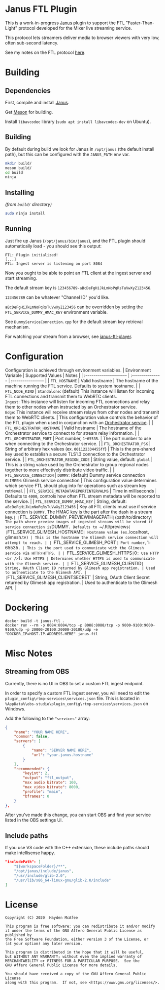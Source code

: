 # Janus FTL Plugin

This is a work-in-progress [Janus](https://github.com/meetecho/janus-gateway) plugin
to support the FTL "Faster-Than-Light" protocol developed for the Mixer live streaming service.

This protocol lets streamers deliver media to browser viewers with very low,
often sub-second latency.

See my notes on the FTL protocol [here](https://hayden.fyi/posts/2020-08-03-Faster-Than-Light-protocol-engineering-notes.html).

# Building

## Dependencies

First, compile and install [Janus](https://github.com/meetecho/janus-gateway).

Get [Meson](https://mesonbuild.com/Getting-meson.html) for building.

Install `libavcodec` library (`sudo apt install libavcodec-dev` on Ubuntu).

## Building

By default during build we look for Janus in `/opt/janus` (the default install path), but this can be configured with the `JANUS_PATH` env var.

```sh
mkdir build/
meson build/
cd build
ninja
```

## Installing

_(from `build/` directory)_

```sh
sudo ninja install
```

## Running

Just fire up Janus (`/opt/janus/bin/janus`), and the FTL plugin should automatically load - you should see this output:

```log
FTL: Plugin initialized!
[...]
FTL: Ingest server is listening on port 8084
```

Now you ought to be able to point an FTL client at the ingest server and start streaming.

The default stream key is `123456789-aBcDeFgHiJkLmNoPqRsTuVwXyZ123456`.

`123456789` can be whatever "Channel ID" you'd like.

`aBcDeFgHiJkLmNoPqRsTuVwXyZ123456` can be overridden by setting the `FTL_SERVICE_DUMMY_HMAC_KEY` environment variable.

See `DummyServiceConnection.cpp` for the default stream key retrieval mechanism.

For watching your stream from a browser, see [janus-ftl-player](https://github.com/Glimesh/janus-ftl-player).

# Configuration

Configuration is achieved through environment variables.
| Environment Variable   | Supported Values | Notes             |
| :--------------------- | :--------------- | :---------------- |
| `FTL_HOSTNAME`         | Valid hostname   | The hostname of the machine running the FTL service. Defaults to system hostname. |
| `FTL_NODE_KIND`        | `Standalone`: (default) This instance will listen for incoming FTL connections and transmit them to WebRTC clients.<br />`Ingest`: This instance will listen for incoming FTL connections and relay them to other nodes when instructed by an Orchestrator service.<br />`Edge`: This instance will receive stream relays from other nodes and transmit them to WebRTC clients. | This configuration value controls the behavior of the FTL plugin when used in conjunction with an [Orchestrator service](https://github.com/Glimesh/janus-ftl-orchestrator). |
| `FTL_ORCHESTRATOR_HOSTNAME` | Valid hostname | The hostname of the Orchestrator service to connect to for stream relay information. |
| `FTL_ORCHESTRATOR_PORT` | Port number, `1`-`65535`. | The port number to use when connecting to the Orchestrator service. |
| `FTL_ORCHESTRATOR_PSK` | String of arbitrary hex values (ex. `001122334455ff`) | This is the pre-shared key used to establish a secure TLS1.3 connection to the Orchestrator service. |
| `FTL_ORCHESTRATOR_REGION_CODE` | String value, default: `global` | This is a string value used by the Orchestrator to group regional nodes together to more effectively distribute video traffic. |
| `FTL_SERVICE_CONNECTION` | `DUMMY`: (default) Dummy service connection <br />`GLIMESH`: Glimesh service connection | This configuration value determines which service FTL should plug into for operations such as stream key retrieval. |
| `FTL_SERVICE_METADATAREPORTINTERVALMS` | Time in milliseconds | Defaults to `4000`, controls how often FTL stream metadata will be reported to the service. |
| `FTL_SERVICE_DUMMY_HMAC_KEY` | String, default: `aBcDeFgHiJkLmNoPqRsTuVwXyZ123456` | Key all FTL clients must use if service connection is `DUMMY`. The HMAC key is the part after the dash in a stream key.` |
| `FTL_SERVICE_DUMMY_PREVIEWIMAGEPATH` | `/path/to/directory` | The path where preview images of ingested streams will be stored if service connection is `DUMMY`. Defaults to `~/.ftl/previews` |
| `FTL_SERVICE_GLIMESH_HOSTNAME` | Hostname value (ex. `localhost`, `glimesh.tv`) | This is the hostname the Glimesh service connection will attempt to reach. |
| `FTL_SERVICE_GLIMESH_PORT` | Port number, `1`-`65535`. | This is the port used to communicate with the Glimesh service via HTTP/HTTPS. |
| `FTL_SERVICE_GLIMESH_HTTPS` | `0`: Use HTTP <br />`1`: Use HTTPS | Determines whether HTTPS is used to communicate with the Glimesh service. |
| `FTL_SERVICE_GLIMESH_CLIENTID` | String, OAuth Client ID returned by Glimesh app registration. | Used to authenticate to the Glimesh API. |
| `FTL_SERVICE_GLIMESH_CLIENTSECRET` | String, OAuth Client Secret returned by Glimesh app registration. | Used to authenticate to the Glimesh API. |

# Dockering

    docker build -t janus-ftl .
    docker run --rm -p 8084:8084/tcp -p 8088:8088/tcp -p 9000-9100:9000-9100/udp -p 20000-20100:20000-20100/udp -e "DOCKER_IP=HOST.IP.ADDRESS.HERE" janus-ftl

# Misc Notes

## Streaming from OBS

Currently, there is no UI in OBS to set a custom FTL ingest endpoint.

In order to specify a custom FTL ingest server, you will need to edit the `plugin_config\rtmp-services\services.json` file. This is located in `%AppData%\obs-studio\plugin_config\rtmp-services\services.json` on Windows.

Add the following to the `"services"` array:

```json
{
    "name": "YOUR NAME HERE",
    "common": false,
    "servers": [
        {
            "name": "SERVER NAME HERE",
            "url": "your.janus.hostname"
        }
    ],
    "recommended": {
        "keyint": 2,
        "output": "ftl_output",
        "max audio bitrate": 160,
        "max video bitrate": 8000,
        "profile": "main",
        "bframes": 0
    }
},
```

After you've made this change, you can start OBS and find your service listed in the OBS settings UI.

## Include paths

If you use VS code with the C++ extension, these include paths should make intellisense happy.

```json
"includePath": [
    "${workspaceFolder}/**",
    "/opt/janus/include/janus",
    "/usr/include/glib-2.0",
    "/usr/lib/x86_64-linux-gnu/glib-2.0/include"
]
```

# License

```
Copyright (C) 2020  Hayden McAfee

This program is free software: you can redistribute it and/or modify
it under the terms of the GNU Affero General Public License as published by
the Free Software Foundation, either version 3 of the License, or
(at your option) any later version.

This program is distributed in the hope that it will be useful,
but WITHOUT ANY WARRANTY; without even the implied warranty of
MERCHANTABILITY or FITNESS FOR A PARTICULAR PURPOSE.  See the
GNU Affero General Public License for more details.

You should have received a copy of the GNU Affero General Public License
along with this program.  If not, see <https://www.gnu.org/licenses/>.
```